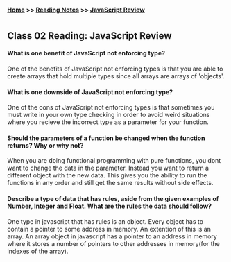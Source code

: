 #### [Home](https://joelmwatson.github.io) >> [Reading Notes](https://joelmwatson.github.io/reading-notes) >> [JavaScript Review](https://JoelMWatson.github.io/reading-notes/class-02-reading)

#

## Class 02 Reading: JavaScript Review

#### What is one benefit of JavaScript not enforcing type?

One of the benefits of JavaScript not enforcing types is that you are able to create arrays that hold multiple types since all arrays are arrays of 'objects'.

#### What is one downside of JavaScript not enforcing type?

One of the cons of JavaScript not enforcing types is that sometimes you must write in your own type checking in order to avoid weird situations where you recieve the incorrect type as a parameter for your function.

#### Should the parameters of a function be changed when the function returns? Why or why not?

When you are doing functional programming with pure functions, you dont want to change the data in the parameter. Instead you want to return a different object with the new data. This gives you the ability to run the functions in any order and still get the same results without side effects.

#### Describe a type of data that has rules, aside from the given examples of Number, Integer and Float. What are the rules the data should follow?

One type in javascript that has rules is an object. Every object has to contain a pointer to some address in memory. An extention of this is an array. An array object in javascript has a pointer to an address in memory where it stores a number of pointers to other addresses in memory(for the indexes of the array).
